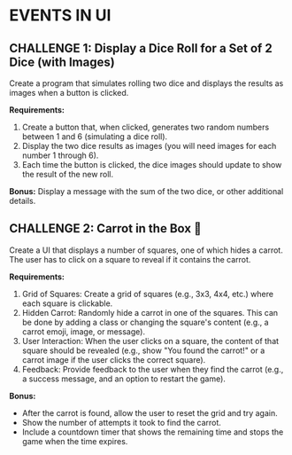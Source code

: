 # EVENTS IN UI

## CHALLENGE 1: Display a Dice Roll for a Set of 2 Dice (with Images)
Create a program that simulates rolling two dice and displays the results as images when a button is clicked.

**Requirements:**
1. Create a button that, when clicked, generates two random numbers between 1 and 6 (simulating a dice roll).
2. Display the two dice results as images (you will need images for each number 1 through 6).
3. Each time the button is clicked, the dice images should update to show the result of the new roll.

**Bonus:**
Display a message with the sum of the two dice, or other additional details.


## CHALLENGE 2: Carrot in the Box 🥕
Create a UI that displays a number of squares, one of which hides a carrot. The user has to click on a square to reveal if it contains the carrot.

**Requirements:**
1. Grid of Squares: Create a grid of squares (e.g., 3x3, 4x4, etc.) where each square is clickable.
2. Hidden Carrot: Randomly hide a carrot in one of the squares. This can be done by adding a class or changing the square's content (e.g., a carrot emoji, image, or message).
3. User Interaction: When the user clicks on a square, the content of that square should be revealed (e.g., show "You found the carrot!" or a carrot image if the user clicks the correct square).
4. Feedback: Provide feedback to the user when they find the carrot (e.g., a success message, and an option to restart the game).

**Bonus:**
- After the carrot is found, allow the user to reset the grid and try again.
- Show the number of attempts it took to find the carrot.
- Include a countdown timer that shows the remaining time and stops the game when the time expires.